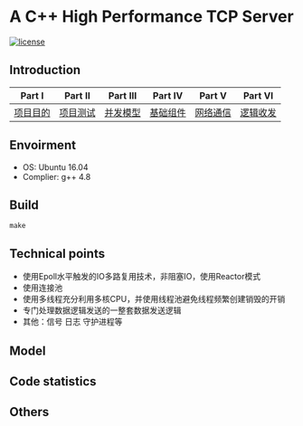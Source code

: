 # A C++ High Performance TCP Server
[![license](https://img.shields.io/github/license/mashape/apistatus.svg)](https://opensource.org/licenses/MIT)

## Introduction


| Part Ⅰ | Part Ⅱ | Part Ⅲ | Part Ⅳ | Part Ⅴ | Part Ⅵ |
| :--------: | :---------: | :---------: | :---------: | :---------: | :---------: |
|[项目目的](docs/项目目的.md)|[项目测试](docs/项目测试.md) |[并发模型](docs/[并发模型.md)|[基础组件](docs/基础组件.md) |[网络通信](docs/网路通信.md) |[逻辑收发](docs/逻辑收发.md) |

## Envoirment

* OS: Ubuntu 16.04  
* Complier: g++ 4.8

## Build
```
make
```

## Technical points

* 使用Epoll水平触发的IO多路复用技术，非阻塞IO，使用Reactor模式
* 使用连接池 
* 使用多线程充分利用多核CPU，并使用线程池避免线程频繁创建销毁的开销
* 专门处理数据逻辑发送的一整套数据发送逻辑
* 其他：信号 日志 守护进程等

## Model 

## Code statistics

## Others